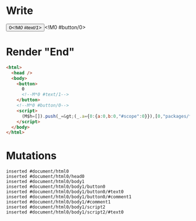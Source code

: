 # Write
  <button>0<!M*0 #text/1></button><!M*0 #button/0><script>(M$h=[]).push(_=>(_.a={0:{a:0,b:0,"#scope":0}}),[0,"packages/translator-tags/src/__tests__/fixtures/batched-updates/template.marko_0_a_b",])</script>


# Render "End"
```html
<html>
  <head />
  <body>
    <button>
      0
      <!--M*0 #text/1-->
    </button>
    <!--M*0 #button/0-->
    <script>
      (M$h=[]).push(_=&gt;(_.a={0:{a:0,b:0,"#scope":0}}),[0,"packages/translator-tags/src/__tests__/fixtures/batched-updates/template.marko_0_a_b",])
    </script>
  </body>
</html>
```

# Mutations
```
inserted #document/html0
inserted #document/html0/head0
inserted #document/html0/body1
inserted #document/html0/body1/button0
inserted #document/html0/body1/button0/#text0
inserted #document/html0/body1/button0/#comment1
inserted #document/html0/body1/#comment1
inserted #document/html0/body1/script2
inserted #document/html0/body1/script2/#text0
```